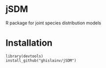 # jSDM
R package for joint species distribution models

# Installation

`library(devtools)`   
`install_github("ghislainv/jSDM")`
